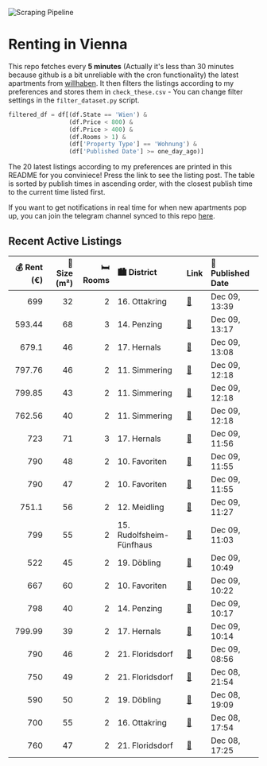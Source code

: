 ![Scraping Pipeline](https://github.com/AthomsG/renting-in-vienna/actions/workflows/run_pipeline.yml/badge.svg)


# Renting in Vienna

This repo fetches every **5 minutes** (Actually it's less than 30 minutes because github is a bit unreliable with the cron functionality) the latest apartments from [willhaben](https://www.willhaben.at/).
It then filters the listings according to my preferences and stores them in `check_these.csv` - You can change filter settings in the `filter_dataset.py` script.

```python
filtered_df = df[(df.State == 'Wien') & 
                 (df.Price < 800) &
                 (df.Price > 400) &
                 (df.Rooms > 1) &
                 (df['Property Type'] == 'Wohnung') &
                 (df['Published Date'] >= one_day_ago)]
```

The 20 latest listings according to my preferences are printed in this README for you conviniece! Press the link to see the listing post.
The table is sorted by publish times in ascending order, with the closest publish time to the current time listed first.

If you want to get notifications in real time for when new apartments pop up, you can join the telegram channel synced to this repo [here](https://t.me/+1HPAYOf5BSsyNTlk).

## Recent Active Listings

|   💰 Rent (€) |   📏 Size (m²) |   🛏️ Rooms | 🏙️ District              | Link                                                                                                                                                                                                                                            | 📅 Published Date   |
|-------------:|--------------:|-----------:|:-------------------------|:------------------------------------------------------------------------------------------------------------------------------------------------------------------------------------------------------------------------------------------------|:-------------------|
|       699    |            32 |          2 | 16. Ottakring            | [🔗](https://www.willhaben.at/iad/immobilien/d/mietwohnungen/wien/wien-1160-ottakring/smart-city-appartement-%7C-2-zimmer-neubauwohnung-%7C-ab-01.01.2025-1886155079/)                                                                           | Dec 09, 13:39      |
|       593.44 |            68 |          3 | 14. Penzing              | [🔗](https://www.willhaben.at/iad/immobilien/d/mietwohnungen/wien/wien-1140-penzing/ruhige-wohnung-n%C3%A4he-s45-breitensee-1618631488/)                                                                                                         | Dec 09, 13:17      |
|       679.1  |            46 |          2 | 17. Hernals              | [🔗](https://www.willhaben.at/iad/immobilien/d/mietwohnungen/wien/wien-1170-hernals/sch%C3%B6ne-2-zimmer-neubauwohnung-mit-kleinem-balkon-zu-vermieten-1538884194/)                                                                              | Dec 09, 13:08      |
|       797.76 |            46 |          2 | 11. Simmering            | [🔗](https://www.willhaben.at/iad/immobilien/d/mietwohnungen/wien/wien-1110-simmering/ina---wohnanlage-am-leberberg-:-top-a4-39-1306355823/)                                                                                                     | Dec 09, 12:18      |
|       799.85 |            43 |          2 | 11. Simmering            | [🔗](https://www.willhaben.at/iad/immobilien/d/mietwohnungen/wien/wien-1110-simmering/ina---wohnanlage-am-leberberg-:-top-a3-41-776704156/)                                                                                                      | Dec 09, 12:18      |
|       762.56 |            40 |          2 | 11. Simmering            | [🔗](https://www.willhaben.at/iad/immobilien/d/mietwohnungen/wien/wien-1110-simmering/ina---sonnige-wohnung-mit-loggia/balkon-:-top-a3-39-1499881145/)                                                                                           | Dec 09, 12:18      |
|       723    |            71 |          3 | 17. Hernals              | [🔗](https://www.willhaben.at/iad/immobilien/d/mietwohnungen/wien/wien-1170-hernals/1170-gemeindewohnung-in-gr%C3%BCnlage-zur-direktvergabe-1908773401/)                                                                                         | Dec 09, 11:56      |
|       790    |            48 |          2 | 10. Favoriten            | [🔗](https://www.willhaben.at/iad/immobilien/d/mietwohnungen/wien/wien-1100-favoriten/viola-park---ihre-wohlf%C3%BChloase-am-laaer-berg-%7C-freiraum-genie%C3%9Fen:-2-zimmer-mit-terrasse-2043360015/)                                           | Dec 09, 11:55      |
|       790    |            47 |          2 | 10. Favoriten            | [🔗](https://www.willhaben.at/iad/immobilien/d/mietwohnungen/wien/wien-1100-favoriten/stilvolles-2-zimmer-apartment-mit-sonniger-terrasse---viola-park---ihre-wohlf%C3%BChloase-am-laaer-berg-1518345975/)                                       | Dec 09, 11:55      |
|       751.1  |            56 |          2 | 12. Meidling             | [🔗](https://www.willhaben.at/iad/immobilien/d/mietwohnungen/wien/wien-1120-meidling/neubauwohnung-mit-kleinem-balkon-1073984948/)                                                                                                               | Dec 09, 11:27      |
|       799    |            55 |          2 | 15. Rudolfsheim-Fünfhaus | [🔗](https://www.willhaben.at/iad/immobilien/d/mietwohnungen/wien/wien-1150-rudolfsheim-f%C3%BCnfhaus/ca.-55-m2-%282-zimmer%29-erstbezug-nach-sanierung-atelier-im-souterrain-f%C3%BCr-firma-oder-privat---all-inclusive-miete-warm-1435909554/) | Dec 09, 11:03      |
|       522    |            45 |          2 | 19. Döbling              | [🔗](https://www.willhaben.at/iad/immobilien/d/mietwohnungen/wien/wien-1190-d%C3%B6bling/gemeindewohnung/-wiener-wohnen-1299701607/)                                                                                                             | Dec 09, 10:49      |
|       667    |            60 |          2 | 10. Favoriten            | [🔗](https://www.willhaben.at/iad/immobilien/d/mietwohnungen/wien/wien-1100-favoriten/gemeindewohnung-1401085298/)                                                                                                                               | Dec 09, 10:22      |
|       798    |            40 |          2 | 14. Penzing              | [🔗](https://www.willhaben.at/iad/immobilien/d/mietwohnungen/wien/wien-1140-penzing/2-zimmer-wohnung-1951944616/)                                                                                                                                | Dec 09, 10:17      |
|       799.99 |            39 |          2 | 17. Hernals              | [🔗](https://www.willhaben.at/iad/immobilien/d/mietwohnungen/wien/wien-1170-hernals/2-zimmer-verandawohnung-im-17.-bezirk-856261353/)                                                                                                            | Dec 09, 10:14      |
|       790    |            46 |          2 | 21. Floridsdorf          | [🔗](https://www.willhaben.at/iad/immobilien/d/mietwohnungen/wien/wien-1210-floridsdorf/stammersdorfer-wohntr%C3%A4ume-erleben:-mietwohnungen-mit-option-auf-zuk%C3%BCnftigen-kauf-739383800/)                                                   | Dec 09, 08:56      |
|       750    |            49 |          2 | 21. Floridsdorf          | [🔗](https://www.willhaben.at/iad/immobilien/d/mietwohnungen/wien/wien-1210-floridsdorf/2-zimmer-dachgeschosswohnung-%2A%2Awarmmiete%2A%2Aohne-provision%2A%2Abusstation-vor-der-haust%C3%BCre%2A%2A-1538020438/)                                | Dec 08, 21:54      |
|       590    |            50 |          2 | 19. Döbling              | [🔗](https://www.willhaben.at/iad/immobilien/d/mietwohnungen/wien/wien-1190-d%C3%B6bling/2-zimmer--provisionsfrei-896799442/)                                                                                                                    | Dec 08, 19:09      |
|       700    |            55 |          2 | 16. Ottakring            | [🔗](https://www.willhaben.at/iad/immobilien/d/mietwohnungen/wien/wien-1160-ottakring/vollm%C3%B6blierte-2-zimmer-wohnung-zur-untermiete-%28ab-april-2025-bis-november-2025%29-1160-wien-805803197/)                                             | Dec 08, 17:54      |
|       760    |            47 |          2 | 21. Floridsdorf          | [🔗](https://www.willhaben.at/iad/immobilien/d/mietwohnungen/wien/wien-1210-floridsdorf/2-zimmer-wohnung-mit-balkon-n%C3%A4he-marchfeldkanal-1217593785/)                                                                                        | Dec 08, 17:25      |
